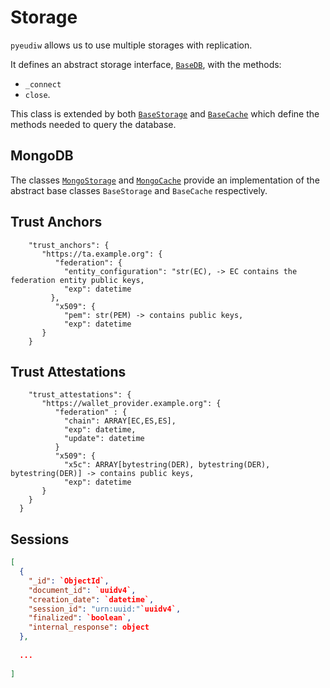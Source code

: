 # Storage

`pyeudiw` allows us to use multiple storages with replication.

It defines an abstract storage interface, [`BaseDB`](../pyeudiw/storage/base_db.py), with the methods:
- `_connect`
- `close`.

This class is extended by both [`BaseStorage`](../pyeudiw/storage/base_storage.py) and 
[`BaseCache`](../pyeudiw/storage/base_cache.py) which define the methods needed to query the database.

## MongoDB

The classes [`MongoStorage`](../pyeudiw/storage/mongo_storage.py) and 
 [`MongoCache`](../pyeudiw/storage/mongo_cache.py) provide an implementation of the abstract base classes 
`BaseStorage` and `BaseCache` respectively. 


## Trust Anchors

````
    "trust_anchors": {
       "https://ta.example.org": {
          "federation": {
            "entity_configuration": "str(EC), -> EC contains the federation entity public keys,
            "exp": datetime
         },
          "x509": {
            "pem": str(PEM) -> contains public keys,
            "exp": datetime
       }
    }
````


## Trust Attestations

````
    "trust_attestations": {
       "https://wallet_provider.example.org": {
          "federation" : {
            "chain": ARRAY[EC,ES,ES],
            "exp": datetime,
            "update": datetime
          }
          "x509": {
            "x5c": ARRAY[bytestring(DER), bytestring(DER), bytestring(DER)] -> contains public keys,
            "exp": datetime
       }
    }
  }
````

## Sessions

```json
[
  {
    "_id": `ObjectId`,
    "document_id": `uuidv4`,
    "creation_date": `datetime`,
    "session_id": "urn:uuid:"`uuidv4`,
    "finalized": `boolean`,
    "internal_response": object
  },
 
  ... 
 
]
```
